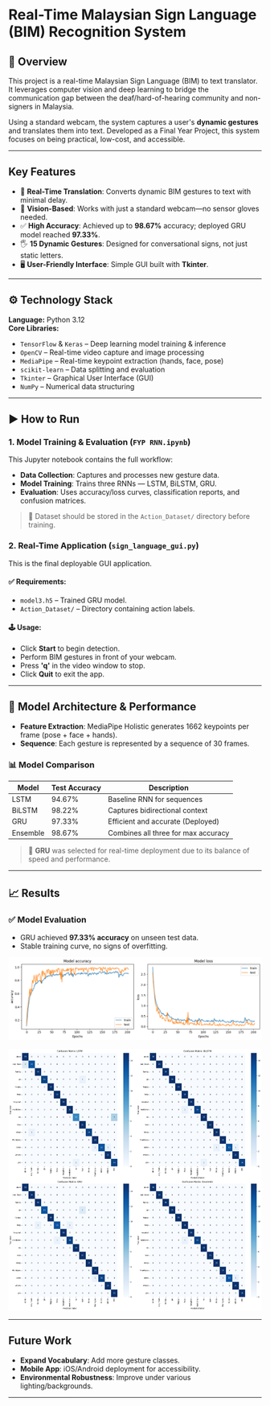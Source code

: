 # Real-Time Malaysian Sign Language (BIM) Recognition System

## 📖 Overview
This project is a real-time Malaysian Sign Language (BIM) to text translator. It leverages computer vision and deep learning to bridge the communication gap between the deaf/hard-of-hearing community and non-signers in Malaysia.

Using a standard webcam, the system captures a user's **dynamic gestures** and translates them into text. Developed as a Final Year Project, this system focuses on being practical, low-cost, and accessible.

---

## Key Features
- 🔁 **Real-Time Translation**: Converts dynamic BIM gestures to text with minimal delay.
- 🎥 **Vision-Based**: Works with just a standard webcam—no sensor gloves needed.
- ✅ **High Accuracy**: Achieved up to **98.67%** accuracy; deployed GRU model reached **97.33%**.
- 🖐️ **15 Dynamic Gestures**: Designed for conversational signs, not just static letters.
- 🖥️ **User-Friendly Interface**: Simple GUI built with **Tkinter**.

---

## ⚙️ Technology Stack

**Language:** Python 3.12  
**Core Libraries:**
- `TensorFlow` & `Keras` – Deep learning model training & inference  
- `OpenCV` – Real-time video capture and image processing  
- `MediaPipe` – Real-time keypoint extraction (hands, face, pose)  
- `scikit-learn` – Data splitting and evaluation  
- `Tkinter` – Graphical User Interface (GUI)  
- `NumPy` – Numerical data structuring

---

## ▶️ How to Run

### 1. Model Training & Evaluation (`FYP RNN.ipynb`)

This Jupyter notebook contains the full workflow:

* **Data Collection**: Captures and processes new gesture data.
* **Model Training**: Trains three RNNs — LSTM, BiLSTM, GRU.
* **Evaluation**: Uses accuracy/loss curves, classification reports, and confusion matrices.

> 📁 Dataset should be stored in the `Action_Dataset/` directory before training.

### 2. Real-Time Application (`sign_language_gui.py`)

This is the final deployable GUI application.

#### ✅ Requirements:

* `model3.h5` – Trained GRU model.
* `Action_Dataset/` – Directory containing action labels.

#### 🕹️ Usage:

* Click **Start** to begin detection.
* Perform BIM gestures in front of your webcam.
* Press **'q'** in the video window to stop.
* Click **Quit** to exit the app.

---

## 🧠 Model Architecture & Performance

* **Feature Extraction**: MediaPipe Holistic generates 1662 keypoints per frame (pose + face + hands).
* **Sequence**: Each gesture is represented by a sequence of 30 frames.

### 📊 Model Comparison

| Model    | Test Accuracy | Description                         |
| -------- | ------------- | ----------------------------------- |
| LSTM     | 94.67%        | Baseline RNN for sequences          |
| BiLSTM   | 98.22%        | Captures bidirectional context      |
| GRU      | 97.33%        | Efficient and accurate (Deployed)   |
| Ensemble | 98.67%        | Combines all three for max accuracy |

> 🎯 **GRU** was selected for real-time deployment due to its balance of speed and performance.

---

## 📈 Results

### ✅ Model Evaluation

* GRU achieved **97.33% accuracy** on unseen test data.
* Stable training curve, no signs of overfitting.

![Training Curves](images/training-curve.png)

![Confusion Matrices](images/confusion-matrix.png)

---

## Future Work

* **Expand Vocabulary**: Add more gesture classes.
* **Mobile App**: iOS/Android deployment for accessibility.
* **Environmental Robustness**: Improve under various lighting/backgrounds.

---

